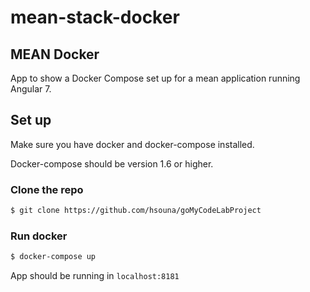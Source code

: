 # mean-stack-docker
## MEAN Docker
App to show a Docker Compose set up for a mean application running Angular 7.

## Set up
Make sure you have docker and docker-compose installed.

Docker-compose should be version 1.6 or higher.

### Clone the repo
```bash
$ git clone https://github.com/hsouna/goMyCodeLabProject
```
 ### Run docker
 ```bash
 $ docker-compose up
 ```

 App should be running in `localhost:8181`
